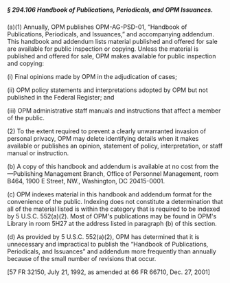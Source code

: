 ##### § 294.106 Handbook of Publications, Periodicals, and OPM Issuances. #####

(a)(1) Annually, OPM publishes OPM-AG-PSD-01, “Handbook of Publications, Periodicals, and Issuances,” and accompanying addendum. This handbook and addendum lists material published and offered for sale are available for public inspection or copying. Unless the material is published and offered for sale, OPM makes available for public inspection and copying:

(i) Final opinions made by OPM in the adjudication of cases;

(ii) OPM policy statements and interpretations adopted by OPM but not published in the Federal Register; and

(iii) OPM administrative staff manuals and instructions that affect a member of the public.

(2) To the extent required to prevent a clearly unwarranted invasion of personal privacy, OPM may delete identifying details when it makes available or publishes an opinion, statement of policy, interpretation, or staff manual or instruction.

(b) A copy of this handbook and addendum is available at no cost from the—Publishing Management Branch, Office of Personnel Management, room B464, 1900 E Street, NW., Washington, DC 20415-0001.

(c) OPM indexes material in this handbook and addendum format for the convenience of the public. Indexing does not constitute a determination that all of the material listed is within the category that is required to be indexed by 5 U.S.C. 552(a)(2). Most of OPM's publications may be found in OPM's Library in room 5H27 at the address listed in paragraph (b) of this section.

(d) As provided by 5 U.S.C. 552(a)(2), OPM has determined that it is unnecessary and impractical to publish the “Handbook of Publications, Periodicals, and Issuances” and addendum more frequently than annually because of the small number of revisions that occur.

[57 FR 32150, July 21, 1992, as amended at 66 FR 66710, Dec. 27, 2001]